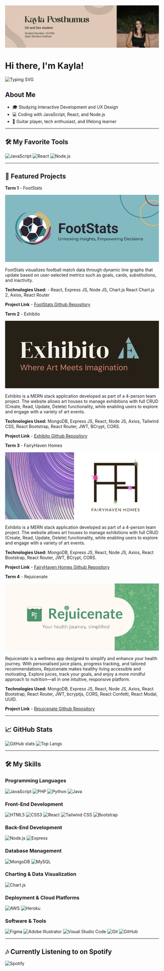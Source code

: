 
![Project Demo](./assets/Github%20profile.jpg)

# Hi there, I'm Kayla!

![Typing SVG](https://readme-typing-svg.demolab.com/?lines=I+love+creating+and+coding!;&width=500&height=50&font=Roboto&color=DFC8B8)

##  About Me

- 🎓 Studying Interactive Development and UX Design
- 💻 Coding with JavaScript, React, and Node.js
- 🎸 Guitar player, tech enthusiast, and lifelong learner

---

## 🛠️ My Favorite Tools

![JavaScript](https://img.shields.io/badge/JavaScript-Intermediate-yellow?style=flat-square) ![React](https://img.shields.io/badge/React-Frontend-blue?style=flat-square) ![Node.js](https://img.shields.io/badge/Node.js-Backend-green?style=flat-square)

---

## 🌟 Featured Projects

**Term 1** - FootStats

![FootStats](./assets/footstats%20readme.jpg)

FootStats visualizes football match data through dynamic line graphs that update based on user-selected metrics such as goals, cards, substitutions, and inactivity.

**Technologies Used:** - React, Express JS, Node JS, Chart.js React Chart.js 2, Axios, React Router

**Project Link** - [FootStats Github Repository](https://github.com/KaylaPosthumusOW/FootStats.git)


**Term 2** - Exhibito

![Exhibito](./assets/exhibito.jpg)

Exhibito is a MERN stack application developed as part of a 4-person team project. The website allows art houses to manage exhibitions with full CRUD (Create, Read, Update, Delete) functionality, while enabling users to explore and engage with a variety of art events.

**Technologies Used:** MongoDB, Express JS, React, Node JS, Axios, Tailwind CSS, React Bootstrap, React Router, JWT, BCrypt, CORS.

**Project Link** - [Exhibito Github Repository](https://github.com/WolfOWI/exhibito.git)


**Term 3** - FairyHaven Homes

![FairyHaven Homes](./assets/FHH.jpg)

Exhibito is a MERN stack application developed as part of a 4-person team project. The website allows art houses to manage exhibitions with full CRUD (Create, Read, Update, Delete) functionality, while enabling users to explore and engage with a variety of art events.

**Technologies Used:** MongoDB, Express JS, React, Node JS, Axios, React Bootstrap, React Router, JWT, BCrypt, CORS.

**Project Link** - [FairyHaven Homes Github Repository](https://github.com/WolfOWI/exhibito.git)


**Term 4** - Rejuicenate

![Rejuicenate](./assets/rejuicenate%20github.jpg)

Rejuicenate is a wellness app designed to simplify and enhance your health journey. With personalised juice plans, progress tracking, and tailored recommendations, Rejuicenate makes healthy living accessible and motivating. Explore juices, track your goals, and enjoy a more mindful approach to nutrition—all in one intuitive, responsive platform.

**Technologies Used:** MongoDB, Express JS, React, Node JS, Axios, React Bootstrap, React Router, JWT, bcryptjs, CORS, React Confetti, React Modal, UUID.

**Project Link** - [Rejuicenate Github Repository](https://github.com/KaylaPosthumusOW/Rejuicenate.git)

---

## 📈 GitHub Stats

![GitHub stats](https://github-readme-stats.vercel.app/api?username=KaylaPOsthumusOW&show_icons=true&theme=onedark)
![Top Langs](https://github-readme-stats.vercel.app/api/top-langs/?username=KaylaPosthumusOW&layout=compact&theme=onedark)

---

## 🛠 My Skills

### Programming Languages
![JavaScript](https://img.shields.io/badge/JavaScript-323330?style=for-the-badge&logo=javascript)
![PHP](https://img.shields.io/badge/PHP-777BB4?style=for-the-badge&logo=php)
![Python](https://img.shields.io/badge/Python-3776AB?style=for-the-badge&logo=python)
![Java](https://img.shields.io/badge/Java-007396?style=for-the-badge&logo=java)

### Front-End Development
![HTML5](https://img.shields.io/badge/HTML5-E34F26?style=for-the-badge&logo=html5)
![CSS3](https://img.shields.io/badge/CSS3-1572B6?style=for-the-badge&logo=css3)
![React](https://img.shields.io/badge/React-20232A?style=for-the-badge&logo=react)
![Tailwind CSS](https://img.shields.io/badge/Tailwind_CSS-38B2AC?style=for-the-badge&logo=tailwind-css)
![Bootstrap](https://img.shields.io/badge/Bootstrap-7952B3?style=for-the-badge&logo=bootstrap)

### Back-End Development
![Node.js](https://img.shields.io/badge/Node.js-339933?style=for-the-badge&logo=node.js)
![Express](https://img.shields.io/badge/Express-000000?style=for-the-badge&logo=express)

### Database Management
![MongoDB](https://img.shields.io/badge/MongoDB-4EA94B?style=for-the-badge&logo=mongodb)
![MySQL](https://img.shields.io/badge/MySQL-4479A1?style=for-the-badge&logo=mysql)

### Charting & Data Visualization
![Chart.js](https://img.shields.io/badge/Chart.js-FB9F00?style=for-the-badge&logo=chart.js)

### Deployment & Cloud Platforms
![AWS](https://img.shields.io/badge/Amazon_AWS-232F3E?style=for-the-badge&logo=amazon-aws)
![Heroku](https://img.shields.io/badge/Heroku-430098?style=for-the-badge&logo=heroku)

### Software & Tools
![Figma](https://img.shields.io/badge/Figma-F24E1E?style=for-the-badge&logo=figma)
![Adobe Illustrator](https://img.shields.io/badge/Adobe_Illustrator-FF9A00?style=for-the-badge&logo=adobe-illustrator)
![Visual Studio Code](https://img.shields.io/badge/VS_Code-0078d7?style=for-the-badge&logo=visual-studio-code)
![Git](https://img.shields.io/badge/Git-F05032?style=for-the-badge&logo=git)
![GitHub](https://img.shields.io/badge/GitHub-181717?style=for-the-badge&logo=github)




---

## 🎶 Currently Listening to on Spotify

![Spotify](https://spotify-github-profile.vercel.app/api/view?uid=your-spotify-id&cover_image=true&theme=novatorem)
